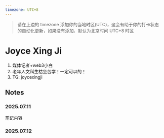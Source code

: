 ```yaml
---
timezone: UTC+8
---
```


> 请在上边的 timezone 添加你的当地时区(UTC)，这会有助于你的打卡状态的自动化更新，如果没有添加，默认为北京时间 UTC+8 时区


# Joyce Xing Ji

1. 媒体记者+web3小白
2. 老年人文科生枯坐苦学！一定可以的！
3. TG: joycexingji

## Notes

<!-- Content_START -->

### 2025.07.11

笔记内容

### 2025.07.12

<!-- Content_END -->
